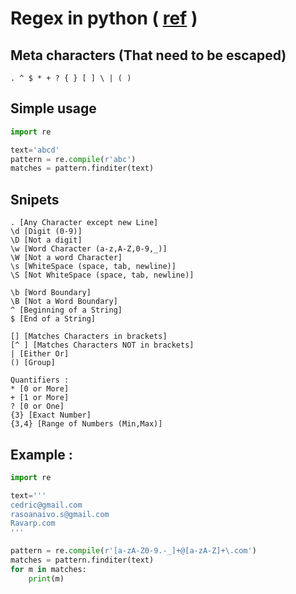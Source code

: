 
# Regex in python ( [ref](https://www.youtube.com/watch?v=K8L6KVGG-7o) )
## Meta characters (That need to be escaped)
```
. ^ $ * + ? { } [ ] \ | ( )
```

## Simple usage
```py
import re

text='abcd'
pattern = re.compile(r'abc')
matches = pattern.finditer(text)
```
## Snipets
```
. [Any Character except new Line]
\d [Digit (0-9)]
\D [Not a digit]
\w [Word Character (a-z,A-Z,0-9,_)]
\W [Not a word Character]
\s [WhiteSpace (space, tab, newline)]
\S [Not WhiteSpace (space, tab, newline)]

\b [Word Boundary]
\B [Not a Word Boundary]
^ [Beginning of a String]
$ [End of a String]

[] [Matches Characters in brackets]
[^ ] [Matches Characters NOT in brackets]
| [Either Or]
() [Group]

Quantifiers :
* [0 or More]
+ [1 or More]
? [0 or One]
{3} [Exact Number]
{3,4} [Range of Numbers (Min,Max)]
```
## Example :
```py
import re

text='''
cedric@gmail.com
rasoanaivo.s@gmail.com
Ravarp.com
'''

pattern = re.compile(r'[a-zA-Z0-9.-_]+@[a-zA-Z]+\.com')
matches = pattern.finditer(text)
for m in matches:
    print(m)
```